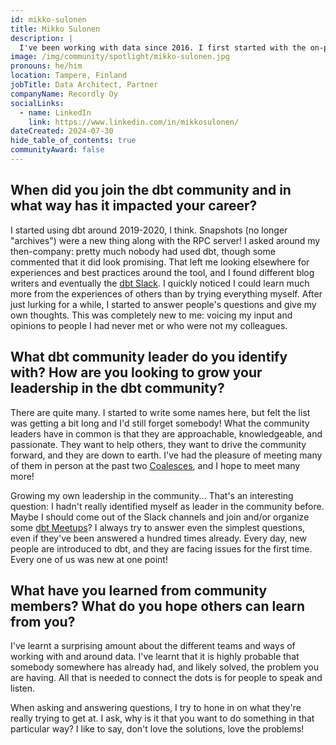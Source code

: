 ```yaml
---
id: mikko-sulonen
title: Mikko Sulonen
description: |
  I've been working with data since 2016. I first started with the on-prem SQL Server S-stack of SSIS, SSAS, SSRS. I did some QlikView and Qlik Sense, and some Power BI. Nowadays, I work mostly with Snowflake, Databricks, Azure, and dbt, of course. While tools and languages have come and gone, SQL has stayed. I've been a consultant for all of my professional life.
image: /img/community/spotlight/mikko-sulonen.jpg
pronouns: he/him
location: Tampere, Finland
jobTitle: Data Architect, Partner
companyName: Recordly Oy
socialLinks:
  - name: LinkedIn
    link: https://www.linkedin.com/in/mikkosulonen/
dateCreated: 2024-07-30
hide_table_of_contents: true
communityAward: false
---
```


## When did you join the dbt community and in what way has it impacted your career?

I started using dbt around 2019-2020, I think. Snapshots (no longer "archives") were a new thing along with the RPC server! I asked around my then-company: pretty much nobody had used dbt, though some commented that it did look promising. That left me looking elsewhere for experiences and best practices around the tool, and I found different blog writers and eventually the [dbt Slack](https://www.getdbt.com/community/join-the-community). I quickly noticed I could learn much more from the experiences of others than by trying everything myself. After just lurking for a while, I started to answer people's questions and give my own thoughts. This was completely new to me: voicing my input and opinions to people I had never met or who were not my colleagues.

## What dbt community leader do you identify with? How are you looking to grow your leadership in the dbt community?

There are quite many. I started to write some names here, but felt the list was getting a bit long and I'd still forget somebody! What the community leaders have in common is that they are approachable, knowledgeable, and passionate. They want to help others, they want to drive the community forward, and they are down to earth. I've had the pleasure of meeting many of them in person at the past two [Coalesces](https://coalesce.getdbt.com/), and I hope to meet many more!

Growing my own leadership in the community... That's an interesting question: I hadn't really identified myself as leader in the community before. Maybe I should come out of the Slack channels and join and/or organize some [dbt Meetups](https://www.meetup.com/pro/dbt/)? I always try to answer even the simplest questions, even if they've been answered a hundred times already. Every day, new people are introduced to dbt, and they are facing issues for the first time. Every one of us was new at one point!

## What have you learned from community members? What do you hope others can learn from you?

I've learnt a surprising amount about the different teams and ways of working with and around data. I've learnt that it is highly probable that somebody somewhere has already had, and likely solved, the problem you are having. All that is needed to connect the dots is for people to speak and listen.

When asking and answering questions, I try to hone in on what they're really trying to get at. I ask, why is it that you want to do something in that particular way? I like to say, don't love the solutions, love the problems!

